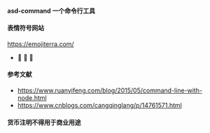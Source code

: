 #### asd-command 一个命令行工具







#### 表情符号网站
https://emojiterra.com/

* 🎉 🚗 🎊

#### 参考文献
* https://www.ruanyifeng.com/blog/2015/05/command-line-with-node.html
* https://www.cnblogs.com/cangqinglang/p/14761571.html


#### 货币注明不得用于商业用途
